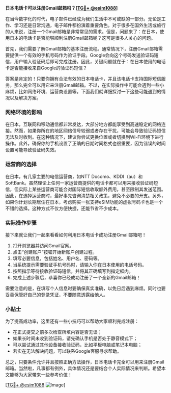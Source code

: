**日本电话卡可以注册Gmail邮箱吗？[[TG💪+ @esim1088](https://t.me/s/esim1088)]**

在当今数字化的时代，电子邮件已经成为我们生活中不可或缺的一部分。无论是工作、学习还是日常沟通，电子邮件都扮演着重要角色。对于很多在国外生活或旅行的人来说，注册一个Gmail邮箱是非常常见的需求。但是，问题来了：在日本，使用日本的电话卡是否能够顺利注册Gmail邮箱呢？这可是很多人关心的问题。

首先，我们需要了解Gmail邮箱的基本注册流程。通常情况下，注册Gmail邮箱需要提供一个有效的手机号码作为验证手段。Google会向这个号码发送验证码短信，用户输入验证码后即可完成注册。因此，关键问题就在于：在日本使用的电话卡是否能接收来自Google的验证码短信？

答案是肯定的！只要你拥有合法有效的日本电话卡，并且该电话卡支持国际短信服务，那么完全可以用它来注册Gmail邮箱。不过，在实际操作中可能会遇到一些小麻烦，比如网络环境、运营商设置等。下面我们就详细探讨一下这些可能遇到的情况以及解决方案。

### 网络环境的影响

在日本，互联网和移动通信都非常发达，大部分地方都能享受到高速稳定的网络连接。然而，如果你所在的地区网络信号较弱或者存在干扰，可能会导致验证码短信无法及时收到。在这种情况下，建议你尝试更换位置或者切换到Wi-Fi环境下进行操作。此外，确保你的手机设置了正确的日期时间格式也很重要，因为错误的时间设置可能导致验证码失效。

### 运营商的选择

在日本，有几家主要的电信运营商，如NTT Docomo、KDDI（au）和SoftBank。虽然理论上任何一家运营商提供的电话卡都可以用来接收验证码短信，但实际上某些运营商可能会对国际短信收取额外费用，甚至限制其发送范围。因此，在选择运营商时，最好事先咨询清楚相关政策，避免不必要的开支。另外，如果你计划长期居住在日本，考虑购买一张支持eSIM功能的虚拟号码卡也是一个不错的选择。这种方式不仅方便快捷，还能节省不少成本。

### 实际操作步骤

接下来就让我们一起来看看如何利用日本电话卡成功注册Gmail邮箱吧！

1. 打开浏览器并访问Gmail官网。
2. 点击“创建账户”按钮开始新账户创建过程。
3. 填写必要信息，包括姓名、用户名、密码等。
4. 当系统提示需要验证手机号码时，请输入你在日本使用的电话号码。
5. 按照指示等待接收验证码短信，并将其正确填写到指定框内。
6. 完成上述步骤后，恭喜你已经成功注册了一个全新的Gmail邮箱！

需要注意的是，在填写个人信息时要确保真实准确，以免日后遇到麻烦。同时也要妥善保管好自己的登录凭证，不要随意透露给他人。

### 小贴士

为了提高成功率，这里还有一些小技巧可以帮助大家顺利完成注册：

- 在正式提交之前多次检查所填内容是否无误；
- 如果长时间未收到验证码，请先确认手机是否处于静音模式下；
- 可以尝试通过其他设备接收验证码，比如平板电脑或笔记本电脑；
- 若实在无法解决问题，可以联系Google客服寻求帮助。

总之，只要条件允许并且按照正确方法操作，日本电话卡完全可以用来注册Gmail邮箱。当然啦，凡事都有例外，具体情况还是要结合个人实际情况来判断。希望本文能够为大家带来一些参考价值！

[[TG💪+ @esim1088](https://t.me/s/esim1088) ![Image](https://i.postimg.cc/4NQfJmqS/Snipaste-2025-05-13-00-14-12.png)]